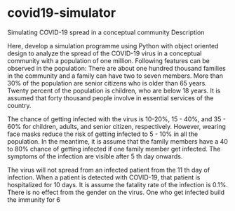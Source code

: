 # covid19-simulator

Simulating COVID-19 spread in a conceptual community
Description

Here, develop a simulation programme using Python with object oriented
design to analyze the spread of the COVID-19 virus in a conceptual community
with a population of one million. Following features can be observed in the population:
There are about one hundred thousand families in the community and a family
can have two to seven members. More than 30% of the population are senior
citizens who is older than 65 years. Twenty percent of the population is children, who are below 18 years. It is assumed that forty thousand people involve in essential services of the
country.

The chance of getting infected with the virus is 10-20%, 15 - 40%, and 35 - 60%
for children, adults, and senior citizen, respectively. However, wearing face
masks reduce the risk of getting infected to 5 - 10% in all the population. In the
meantime, it is assume that the family members have a 40 to 80% chance of
getting infected if one family member get infected. The symptoms of the infection are visible after 5
th day onwards. 

The virus will
not spread from an infected patient from the 11
th day of infection. When a patient is detected with COVID-19, that patient is hospitalized for 10
days. It is assume the fatality rate of the infection is 0.1%. There is no effect from the gender on the virus. One who get infected build the immunity for 6 
